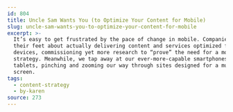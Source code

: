 ```yaml
---
id: 804
title: Uncle Sam Wants You (to Optimize Your Content for Mobile)
slug: uncle-sam-wants-you-to-optimize-your-content-for-mobile
excerpt: >-
  It’s easy to get frustrated by the pace of change in mobile. Companies drag
  their feet about actually delivering content and services optimized for mobile
  devices, commissioning yet more research to “prove” the need for a mobile
  strategy. Meanwhile, we tap away at our ever-more-capable smartphones and
  tablets, pinching and zooming our way through sites designed for a much larger
  screen.
tags:
  - content-strategy
  - by-karen
source: 273
---
```


